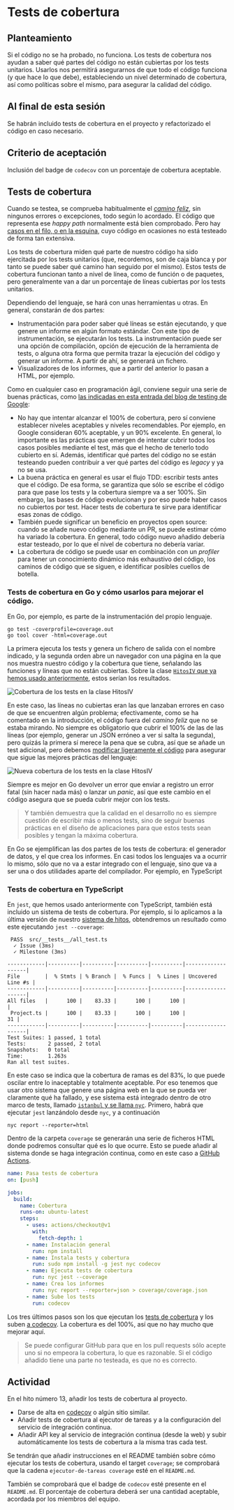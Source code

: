 # Tests de cobertura

## Planteamiento

Si el código no se ha probado, no funciona. Los tests de cobertura nos
ayudan a saber qué partes del código no están cubiertas por los tests
unitarios. Usarlos nos permitirá asegurarnos de que todo el código
funciona (y que hace lo que debe), estableciendo un nivel determinado
de cobertura, así como políticas sobre el mismo, para asegurar la
calidad del código.

## Al final de esta sesión

Se habrán incluido tests de cobertura en el proyecto y refactorizado
el código en caso necesario.

## Criterio de aceptación

Inclusión del badge de `codecov` con un porcentaje de cobertura aceptable.

## Tests de cobertura

Cuando se testea, se comprueba habitualmente el [*camino
feliz*](https://en.wikipedia.org/wiki/Happy_path), sin ningunos
errores o excepciones, todo según lo acordado. El código que
representa ese *happy path* normalmente está bien comprobado. Pero hay
[casos en el filo, o en la
esquina](https://medium.com/swlh/taking-the-edge-off-of-edge-cases-7b3008d83a57),
cuyo código en ocasiones no está testeado de forma tan extensiva.

Los tests de cobertura miden qué parte de nuestro código ha sido
ejercitada por los tests unitarios (que, recordemos, son de caja
blanca y por tanto se puede saber qué camino han seguido por el
mismo). Estos tests de cobertura funcionan tanto a nivel de línea,
como de función o de paquetes, pero generalmente van a dar un
porcentaje de líneas cubiertas por los tests unitarios.

Dependiendo del lenguaje, se hará con unas herramientas u otras. En
general, constarán de dos partes:

* Instrumentación para poder saber qué líneas se están ejecutando, y
  que genere un informe en algún formato estándar. Con este tipo de
  instrumentación, se ejecutarán los tests. La instrumentación puede
  ser una opción de compilación, opción de ejecución de la herramienta
  de tests, o alguna otra forma que permita trazar la ejecución del
  código y generar un informe. A partir de ahí, se generará un
  fichero.
* Visualizadores de los informes, que a partir del anterior lo pasan a
  HTML, por ejemplo.

Como en cualquier caso en programación ágil, conviene seguir una serie
de buenas prácticas, como [las indicadas en esta entrada del blog de
testing de
Google](https://testing.googleblog.com/2020/08/code-coverage-best-practices.html):

- No hay que intentar alcanzar el 100% de cobertura, pero sí conviene
  establecer niveles aceptables y niveles recomendables. Por ejemplo,
  en Google consideran 60% aceptable, y un 90% excelente. En general,
  lo importante es las prácticas que emergen de intentar cubrir todos
  los casos posibles mediante el test, más que el hecho de tenerlo
  todo cubierto en sí. Además, identificar qué partes del código no se
  están testeando pueden contribuir a ver qué partes del código es
  *legacy* y ya no se usa.
- La buena práctica en general es usar el flujo TDD: escribir tests
  antes que el código. De esa forma, se garantiza que sólo se escribe
  el código para que pase los tests y la cobertura siempre va a ser
  100%. Sin embargo, las bases de código evolucionan y por eso puede
  haber casos no cubiertos por test. Hacer tests de cobertura te sirve
  para identificar esas zonas de código.
- También puede significar un beneficio en proyectos open source:
  cuando se añade nuevo código mediante un PR, se puede estimar cómo
  ha variado la cobertura. En general, todo código nuevo añadido
  debería estar testeado, por lo que el nivel de cobertura no debería
  variar.
- La cobertura de código se puede usar en combinación con un
  *profiler* para tener un conocimiento dinámico más exhaustivo del
  código, los caminos de código que se siguen, e identificar posibles
  cuellos de botella.

### Tests de cobertura en Go y cómo usarlos para mejorar el código.

En Go, por ejemplo, es parte de la instrumentación del propio lenguaje.

```
go test -coverprofile=coverage.out
go tool cover -html=coverage.out
```

La primera ejecuta los tests y genera un fichero de salida con el
nombre indicado, y la segunda orden abre un navegador con una página
en la que nos muestra nuestro código y la cobertura que tiene,
señalando las funciones y líneas que no están cubiertas. Sobre la
clase [`HitosIV` que ya hemos usado
anteriormente](https://github.com/JJ/HitosIV), estos serían los
resultados.

![Cobertura de los tests en la clase HitosIV](img/gocover.png)

En este caso, las líneas no cubiertas eran las que lanzaban errores en
caso de que se encuentren algún problema; efectivamente, como se ha
comentado en la introducción, el código fuera del *camino feliz* que
no se estaba mirando. No siempre es obligatorio
que cubrir el 100% de las de las líneas (por ejemplo, generar un JSON
erróneo a ver si salta la segunda), pero quizás la primera sí merece
la pena que se cubra, así que se añade un test adicional, pero debemos
[modificar ligeramente el
código](https://stackoverflow.com/a/46841524/891440) para asegurar que
sigue las mejores prácticas del lenguaje:


![Nueva cobertura de los tests en la clase HitosIV](img/gocover-2.png)

Siempre es mejor en Go devolver un error que enviar a registro un
error fatal (sin hacer nada más) o lanzar un *panic*, así que este
cambio en el código asegura que se pueda cubrir mejor con los tests.

> Y también demuestra que la calidad en el desarrollo no es siempre
> cuestión de escribir más o menos tests, sino de seguir buenas
> prácticas en el diseño de aplicaciones para que estos tests sean
> posibles y tengan la máxima cobertura.

En Go se ejemplifican las dos partes de los tests de cobertura: el
generador de datos, y el que crea los informes. En casi todos los
lenguajes va a ocurrir lo mismo, sólo que no va a estar integrado con
el lenguaje, sino que va a ser una o dos utilidades aparte del
compilador. Por ejemplo, en TypeScript


### Tests de cobertura en TypeScript

En `jest`, que hemos usado anteriormente con TypeScript, también está
incluido un sistema de tests de cobertura. Por ejemplo, si lo
aplicamos a la última versión de
nuestro [sistema de hitos](https://github.com/JJ/ts-milestones),
obtendremos un resultado como este ejecutando `jest --coverage`:

```
 PASS  src/__tests__/all_test.ts
  ✓ Issue (3ms)
  ✓ Milestone (3ms)

------------|----------|----------|----------|----------|-------------------|
File        |  % Stmts | % Branch |  % Funcs |  % Lines | Uncovered Line #s |
------------|----------|----------|----------|----------|-------------------|
All files   |      100 |    83.33 |      100 |      100 |                   |
 Project.ts |      100 |    83.33 |      100 |      100 |                31 |
------------|----------|----------|----------|----------|-------------------|
Test Suites: 1 passed, 1 total
Tests:       2 passed, 2 total
Snapshots:   0 total
Time:        1.263s
Ran all test suites.
```

En este caso se indica que la cobertura de ramas es del 83%, lo que
puede oscilar entre lo inaceptable y totalmente aceptable. Por eso
tenemos que usar otro sistema que genere una página web en la que se
pueda ver claramente qué ha fallado, y ese sistema está integrado
dentro
de otro marco de tests, llamado 
[`istanbul` y se llama `nyc`](https://www.npmjs.com/package/nyc). Primero,
habrá que ejecutar `jest` lanzándolo desde `nyc`, y a continuación

```
nyc report --reporter=html
```

Dentro de la carpeta `coverage` se generarán una serie de ficheros
HTML donde podremos consultar qué es lo que ocurre. Esto se puede
añadir al sistema donde se haga integración continua, como en este
caso
a
[GitHub Actions](https://github.com/JJ/ts-milestones/blob/master/.github/workflows/coverage.yml).

```yaml
name: Pasa tests de cobertura
on: [push]

jobs:
  build:
    name: Cobertura
    runs-on: ubuntu-latest
    steps:
      - uses: actions/checkout@v1
        with:
          fetch-depth: 1
      - name: Instalación general
        run: npm install
      - name: Instala tests y cobertura
        run: sudo npm install -g jest nyc codecov
      - name: Ejecuta tests de cobertura
        run: nyc jest --coverage
      - name: Crea los informes
        run: nyc report --reporter=json > coverage/coverage.json
      - name: Sube los tests
        run: codecov
```

Los tres últimos pasos son los que ejecutan los [tests de
cobertura](https://github.com/JJ/ts-milestones/commit/599e3f41ed6314f23603862b5da5079358df61c6/checks?check_suite_id=299177238)
y los suben [a
codecov](https://codecov.io/gh/JJ/ts-milestones/src/master/src/Project.ts). La
cobertura es del 100%, así que no hay mucho que mejorar aquí.

> Se puede configurar GitHub para que en los pull requests sólo acepte
> uno si no empeora la cobertura, lo que es razonable. Si el código
> añadido tiene una parte no testeada, es que no es correcto.


## Actividad


En el hito número 13, añadir los tests de cobertura al proyecto.

* Darse de alta en [codecov](https://about.codecov.io/) o algún sitio similar.
* Añadir tests de cobertura al ejecutor de tareas y a la configuración
  del servicio de integración continua.
* Añadir API key al servicio de integración continua (desde la web) y subir automáticamente los
  tests de cobertura a la misma tras cada test.

Se tendrán que añadir instrucciones en el README también sobre cómo
ejecutar los tests de cobertura, usando el target `coverage`; se
comprobará que la cadena `ejecutor-de-tareas coverage` esté en el
`README.md`.

También se comprobará que el badge de `codecov` esté presente en el
`README.md`. El porcentaje de cobertura deberá ser una cantidad
aceptable, acordada por los miembros del equipo.
